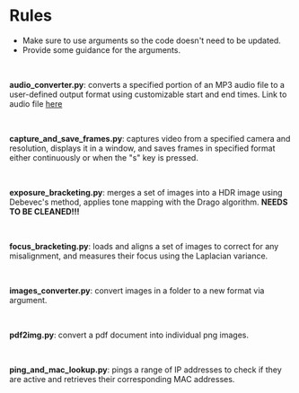 # Rules

* Make sure to use arguments so the code doesn't need to be updated.
* Provide some guidance for the arguments.

<br />

**audio_converter.py**: converts a specified portion of an MP3 audio file to a user-defined output format using customizable start and end times. Link to audio file [here](https://drive.google.com/file/d/1SLJ1L0hdU8uwSFN4255wy6SMUiRtOT50/view?usp=drive_link)

<br />

**capture_and_save_frames.py**: captures video from a specified camera and resolution, displays it in a window, and saves frames in specified format either continuously or when the "s" key is pressed.

<br />

**exposure_bracketing.py**: merges a set of images into a HDR image using Debevec's method, applies tone mapping with the Drago algorithm. **NEEDS TO BE CLEANED!!!**

<br />

**focus_bracketing.py**: loads and aligns a set of images to correct for any misalignment, and measures their focus using the Laplacian variance.

<br />

**images_converter.py**: convert images in a folder to a new format via argument.

<br />

**pdf2img.py**: convert a pdf document into individual png images.

<br />

**ping_and_mac_lookup.py**: pings a range of IP addresses to check if they are active and retrieves their corresponding MAC addresses.

<br />
